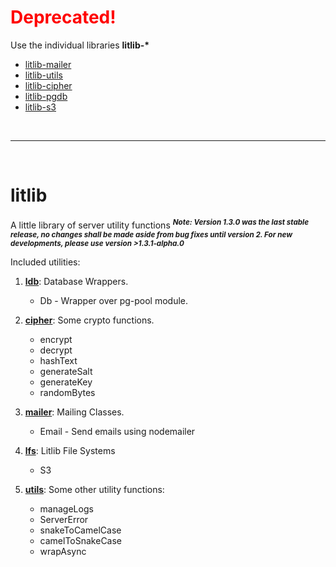 <h1 style="color:red;" > Deprecated! </h1>
Use the individual libraries <b>litlib-*</b>

- [litlib-mailer](https://github.com/Stevox404/litlib-mailer)
- [litlib-utils](https://github.com/Stevox404/litlib-utils)
- [litlib-cipher](https://github.com/Stevox404/litlib-cipher)
- [litlib-pgdb](https://github.com/Stevox404/litlib-pgdb)
- [litlib-s3](https://github.com/Stevox404/litlib-s3)

<br/>

-------------------------------------------------------------------------------------------

<br/>

# litlib
A little library of server utility functions
<sup>***Note: Version 1.3.0 was the last stable release, no changes shall be made aside from bug fixes until version 2. For new developments, please use version >1.3.1-alpha.0*** </sup>


Included utilities:
1. __[ldb](https://github.com/Stevox404/litlib/tree/master/pgdba)__:
Database Wrappers.
    * Db - Wrapper over pg-pool module.

1. __[cipher](https://github.com/Stevox404/litlib/tree/master/cipher)__:
Some crypto functions.
    * encrypt
    * decrypt
    * hashText
    * generateSalt
    * generateKey
    * randomBytes

1. __[mailer](https://github.com/Stevox404/litlib/tree/master/mailer)__:
Mailing Classes.
    * Email - Send emails using nodemailer

1. __[lfs](https://github.com/Stevox404/litlib/tree/master/lfs)__:
Litlib File Systems
    * S3

1. __[utils](https://github.com/Stevox404/litlib/tree/master/utils)__:
Some other utility functions:
    * manageLogs
    * ServerError
    * snakeToCamelCase
    * camelToSnakeCase
    * wrapAsync

